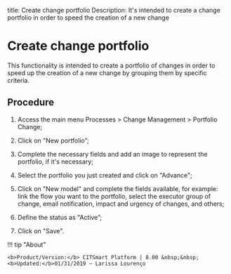 title: Create change portfolio
Description: It's intended to create a change portfolio in order to speed the creation of a new change
# Create change portfolio

This functionality is intended to create a portfolio of changes in order to speed up the creation of a new change by grouping them by specific criteria.

Procedure 
-------------

1.  Access the main menu Processes \>
    Change Management \> Portfolio Change;

2.  Click on "New portfolio”;

3.  Complete the necessary fields and add an image to represent the
    portfolio, if it's necessary;

4.  Select the portfolio you just created and click on "Advance";

5.  Click on "New model" and complete the fields available, for example:
    link the flow you want to the portfolio, select the executor group of
    change, email notification, impact and urgency of changes, and others;

6.  Define the status as "Active”;  

7.  Click on "Save".

!!! tip "About"

    <b>Product/Version:</b> CITSmart Platform | 8.00 &nbsp;&nbsp;
    <b>Updated:</b>01/31/2019 – Larissa Lourenço
